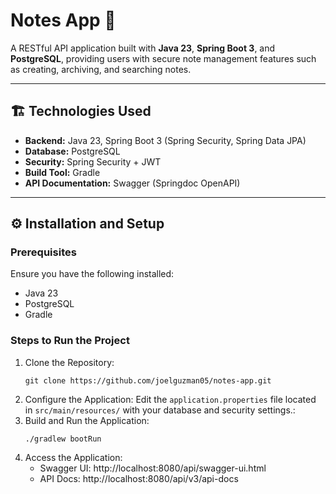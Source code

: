 # Notes App 📓

A RESTful API application built with **Java 23**, **Spring Boot 3**, and **PostgreSQL**, providing users with secure note management features such as creating, archiving, and searching notes.

---

## 🏗️ Technologies Used

- **Backend:** Java 23, Spring Boot 3 (Spring Security, Spring Data JPA)
- **Database:** PostgreSQL
- **Security:** Spring Security + JWT
- **Build Tool:** Gradle
- **API Documentation:** Swagger (Springdoc OpenAPI)
  
---

## ⚙️ Installation and Setup

### Prerequisites

Ensure you have the following installed:

- Java 23
- PostgreSQL
- Gradle

### Steps to Run the Project

1. Clone the Repository:
   ```
   git clone https://github.com/joelguzman05/notes-app.git
    ```
2. Configure the Application: Edit the `application.properties` file located in `src/main/resources/` with your database and security settings.:
3. Build and Run the Application:
   ```
   ./gradlew bootRun
   ```
4. Access the Application:
   - Swagger UI: http://localhost:8080/api/swagger-ui.html
   - API Docs: http://localhost:8080/api/v3/api-docs
     

